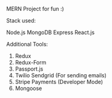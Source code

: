 MERN Project for fun :)

Stack used:

Node.js
MongoDB
Express
React.js

Additional Tools:

1. Redux
2. Redux-Form
3. Passport.js
4. Twilio Sendgrid (For sending emails)
5. Stripe Payments (Developer Mode)
6. Mongoose

